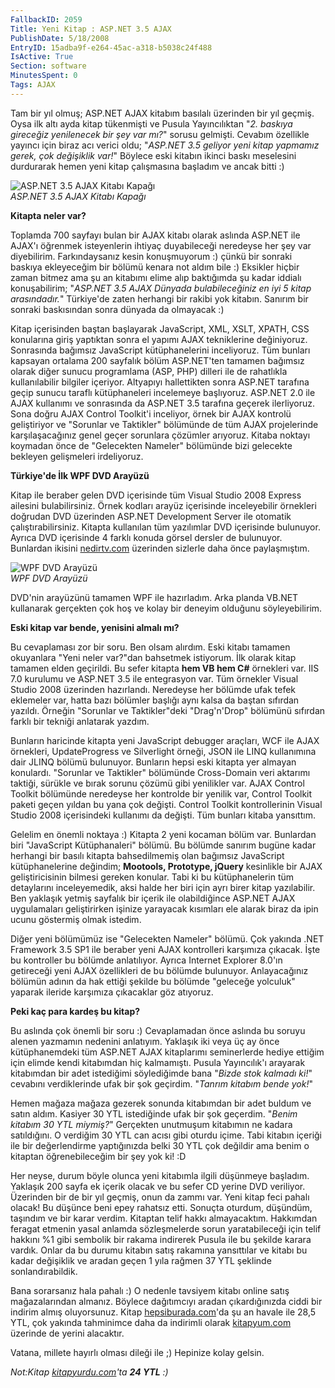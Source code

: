 ```yaml
---
FallbackID: 2059
Title: Yeni Kitap : ASP.NET 3.5 AJAX
PublishDate: 5/18/2008
EntryID: 15adba9f-e264-45ac-a318-b5038c24f488
IsActive: True
Section: software
MinutesSpent: 0
Tags: AJAX
---
```

Tam bir yıl olmuş; ASP.NET AJAX kitabım basılalı üzerinden bir yıl
geçmiş. Oysa ilk altı ayda kitap tükenmişti ve Pusula Yayıncılıktan "*2.
baskıya gireceğiz yenilenecek bir şey var mı?*" sorusu gelmişti. Cevabım
özellikle yayıncı için biraz acı verici oldu; "*ASP.NET 3.5 geliyor yeni
kitap yapmamız gerek, çok değişiklik var!*" Böylece eski kitabın ikinci
baskı meselesini durdurarak hemen yeni kitap çalışmasına başladım ve
ancak bitti :)

![ASP.NET 3.5 AJAX Kitabı
Kapağı](http://cdn.daron.yondem.com/assets/2059/17052008_1.jpg)\
*ASP.NET 3.5 AJAX Kitabı Kapağı*

**Kitapta neler var?**

Toplamda 700 sayfayı bulan bir AJAX kitabı olarak aslında ASP.NET ile
AJAX'ı öğrenmek isteyenlerin ihtiyaç duyabileceği neredeyse her şey var
diyebilirim. Farkındaysanız kesin konuşmuyorum :) çünkü bir sonraki
baskıya ekleyeceğim bir bölümü kenara not aldım bile :) Eksikler hiçbir
zaman bitmez ama şu an kitabımı elime alıp baktığımda şu kadar iddialı
konuşabilirim; "*ASP.NET 3.5 AJAX Dünyada bulabileceğiniz en iyi 5 kitap
arasındadır.*" Türkiye'de zaten herhangi bir rakibi yok kitabın. Sanırım
bir sonraki baskısından sonra dünyada da olmayacak :)

Kitap içerisinden baştan başlayarak JavaScript, XML, XSLT, XPATH, CSS
konularına giriş yaptıktan sonra el yapımı AJAX tekniklerine
değiniyoruz. Sonrasında bağımsız JavaScript kütüphanelerini inceliyoruz.
Tüm bunları kapsayan ortalama 200 sayfalık bölüm ASP.NET'ten tamamen
bağımsız olarak diğer sunucu programlama (ASP, PHP) dilleri ile de
rahatlıkla kullanılabilir bilgiler içeriyor. Altyapıyı hallettikten
sonra ASP.NET tarafına geçip sunucu taraflı kütüphaneleri incelemeye
başlıyoruz. ASP.NET 2.0 ile AJAX kullanımı ve sonrasında da ASP.NET 3.5
tarafına geçerek ilerliyoruz. Sona doğru AJAX Control Toolkit'i
inceliyor, örnek bir AJAX kontrolü geliştiriyor ve "Sorunlar ve
Taktikler" bölümünde de tüm AJAX projelerinde karşılaşacağınız genel
geçer sorunlara çözümler arıyoruz. Kitaba noktayı koymadan önce de
"Gelecekten Nameler" bölümünde bizi gelecekte bekleyen gelişmeleri
irdeliyoruz.

**Türkiye'de İlk WPF DVD Arayüzü**

Kitap ile beraber gelen DVD içerisinde tüm Visual Studio 2008 Express
ailesini bulabilirsiniz. Örnek kodları arayüz içerisinde inceleyebilir
örnekleri doğrudan DVD üzerinden ASP.NET Development Server ile otomatik
çalıştırabilirsiniz. Kitapta kullanılan tüm yazılımlar DVD içerisinde
bulunuyor. Ayrıca DVD içerisinde 4 farklı konuda görsel dersler de
bulunuyor. Bunlardan ikisini [nedirtv.com](http://www.nedirtv.com)
üzerinden sizlerle daha önce paylaşmıştım.

![WPF DVD
Arayüzü](http://cdn.daron.yondem.com/assets/2059/17052008_2.jpg)\
*WPF DVD Arayüzü*

DVD'nin arayüzünü tamamen WPF ile hazırladım. Arka planda VB.NET
kullanarak gerçekten çok hoş ve kolay bir deneyim olduğunu
söyleyebilirim.

**Eski kitap var bende, yenisini almalı mı?**

Bu cevaplaması zor bir soru. Ben olsam alırdım. Eski kitabı tamamen
okuyanlara "Yeni neler var?"dan bahsetmek istiyorum. İlk olarak kitap
tamamen elden geçirildi. Bu sefer kitapta **hem VB hem C\#** örnekleri
var. IIS 7.0 kurulumu ve ASP.NET 3.5 ile entegrasyon var. Tüm örnekler
Visual Studio 2008 üzerinden hazırlandı. Neredeyse her bölümde ufak
tefek eklemeler var, hatta bazı bölümler başlığı aynı kalsa da baştan
sıfırdan yazıldı. Örneğin "Sorunlar ve Taktikler"deki "Drag'n'Drop"
bölümünü sıfırdan farklı bir tekniği anlatarak yazdım.

Bunların haricinde kitapta yeni JavaScript debugger araçları, WCF ile
AJAX örnekleri, UpdateProgress ve Silverlight örneği, JSON ile LINQ
kullanımına dair JLINQ bölümü bulunuyor. Bunların hepsi eski kitapta yer
almayan konulardı. "Sorunlar ve Taktikler" bölümünde Cross-Domain veri
aktarımı taktiği, sürükle ve bırak sorunu çözümü gibi yenilikler var.
AJAX Control Toolkit bölümünde neredeyse her kontrolde bir yenilik var,
Control Toolkit paketi geçen yıldan bu yana çok değişti. Control Toolkit
kontrollerinin Visual Studio 2008 içerisindeki kullanımı da değişti. Tüm
bunları kitaba yansıttım.

Gelelim en önemli noktaya :) Kitapta 2 yeni kocaman bölüm var. Bunlardan
biri "JavaScript Kütüphanaleri" bölümü. Bu bölümde sanırım bugüne kadar
herhangi bir basılı kitapta bahsedilmemiş olan bağımsız JavaScript
kütüphanelerine değindim; **Mootools, Prototype, jQuery** kesinlikle bir
AJAX geliştiricisinin bilmesi gereken konular. Tabi ki bu kütüphanelerin
tüm detaylarını inceleyemedik, aksi halde her biri için ayrı birer kitap
yazılabilir. Ben yaklaşık yetmiş sayfalık bir içerik ile olabildiğince
ASP.NET AJAX uygulamaları geliştirirken işinize yarayacak kısımları ele
alarak biraz da ipin ucunu göstermiş olmak istedim.

Diğer yeni bölümümüz ise "Gelecekten Nameler" bölümü. Çok yakında .NET
Framework 3.5 SP1 ile beraber yeni AJAX kontrolleri karşımıza çıkacak.
İşte bu kontroller bu bölümde anlatılıyor. Ayrıca Internet Explorer
8.0'ın getireceği yeni AJAX özellikleri de bu bölümde bulunuyor.
Anlayacağınız bölümün adının da hak ettiği şekilde bu bölümde "geleceğe
yolculuk" yaparak ileride karşımıza çıkacaklar göz atıyoruz.

**Peki kaç para kardeş bu kitap?**

Bu aslında çok önemli bir soru :) Cevaplamadan önce aslında bu soruyu
alenen yazmamın nedenini anlatıyım. Yaklaşık iki veya üç ay önce
kütüphanemdeki tüm ASP.NET AJAX kitaplarımı seminerlerde hediye ettiğim
için elimde kendi kitabımdan hiç kalmamıştı. Pusula Yayıncılık'ı
arayarak kitabımdan bir adet istediğimi söylediğimde bana "*Bizde stok
kalmadı ki!*" cevabını verdiklerinde ufak bir şok geçirdim. "*Tanrım
kitabım bende yok!*"

Hemen mağaza mağaza gezerek sonunda kitabımdan bir adet buldum ve satın
aldım. Kasiyer 30 YTL istediğinde ufak bir şok geçerdim. "*Benim kitabım
30 YTL miymiş?*" Gerçekten unutmuşum kitabımın ne kadara satıldığını. O
verdiğim 30 YTL can acısı gibi oturdu içime. Tabi kitabın içeriği ile
bir değerlendirme yaptığınızda belki 30 YTL çok değildir ama benim o
kitaptan öğrenebileceğim bir şey yok ki! :D

Her neyse, durum böyle olunca yeni kitabımla ilgili düşünmeye başladım.
Yaklaşık 200 sayfa ek içerik olacak ve bu sefer CD yerine DVD veriliyor.
Üzerinden bir de bir yıl geçmiş, onun da zammı var. Yeni kitap feci
pahalı olacak! Bu düşünce beni epey rahatsız etti. Sonuçta oturdum,
düşündüm, taşındım ve bir karar verdim. Kitaptan telif hakkı
almayacaktım. Hakkımdan feragat etmenin yasal anlamda sözleşmelerde
sorun yaratabileceği için telif hakkını %1 gibi sembolik bir rakama
indirerek Pusula ile bu şekilde karara vardık. Onlar da bu durumu
kitabın satış rakamına yansıttılar ve kitabı bu kadar değişiklik ve
aradan geçen 1 yıla rağmen 37 YTL şeklinde sonlandırabildik.

Bana sorarsanız hala pahalı :) O nedenle tavsiyem kitabı online satış
mağazalarından almanız. Böylece dağıtımcıyı aradan çıkardığınızda ciddi
bir indirim almış oluyorsunuz. Kitap
[hepsiburada.com](http://www.hepsiburada.com/productdetails.aspx?categoryid=211651&productid=kpusula178)'da
şu an havale ile 28,5 YTL, çok yakında tahminimce daha da indirimli
olarak [kitapyum.com](kitapyum.com) üzerinde de yerini alacaktır.

Vatana, millete hayırlı olması dileği ile ;) Hepinize kolay gelsin.

*Not:Kitap
[kitapyurdu.com](http://www.kitapyurdu.com/kitap/default.asp?id=433094&sa=39670076)'ta
**24 YTL** :)*


